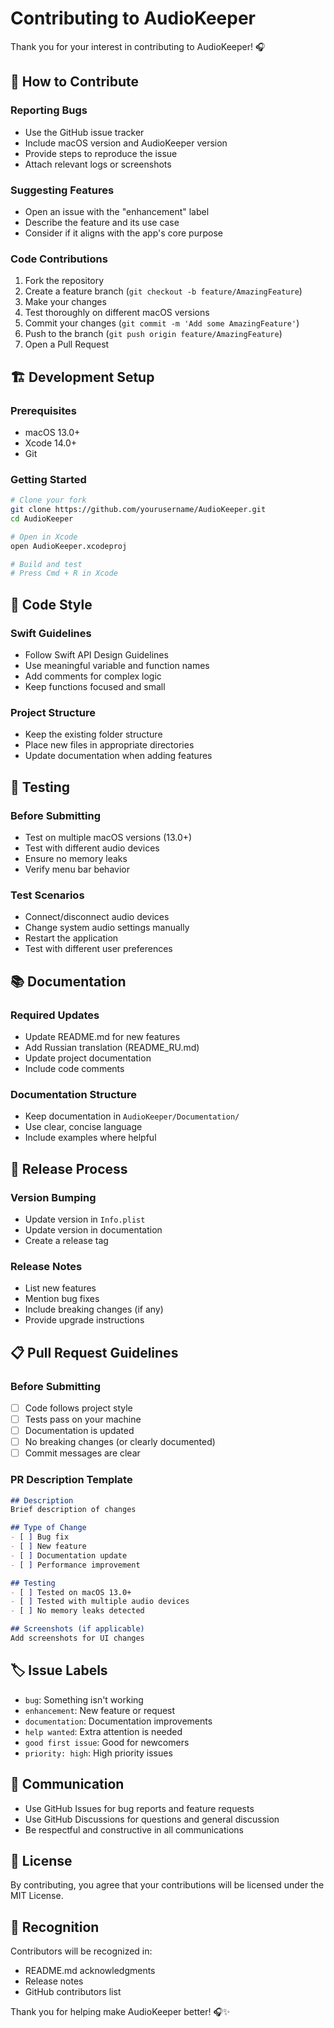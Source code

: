 # Contributing to AudioKeeper

Thank you for your interest in contributing to AudioKeeper! 🎧

## 🤝 How to Contribute

### Reporting Bugs
- Use the GitHub issue tracker
- Include macOS version and AudioKeeper version
- Provide steps to reproduce the issue
- Attach relevant logs or screenshots

### Suggesting Features
- Open an issue with the "enhancement" label
- Describe the feature and its use case
- Consider if it aligns with the app's core purpose

### Code Contributions
1. Fork the repository
2. Create a feature branch (`git checkout -b feature/AmazingFeature`)
3. Make your changes
4. Test thoroughly on different macOS versions
5. Commit your changes (`git commit -m 'Add some AmazingFeature'`)
6. Push to the branch (`git push origin feature/AmazingFeature`)
7. Open a Pull Request

## 🏗️ Development Setup

### Prerequisites
- macOS 13.0+
- Xcode 14.0+
- Git

### Getting Started
```bash
# Clone your fork
git clone https://github.com/yourusername/AudioKeeper.git
cd AudioKeeper

# Open in Xcode
open AudioKeeper.xcodeproj

# Build and test
# Press Cmd + R in Xcode
```

## 📝 Code Style

### Swift Guidelines
- Follow Swift API Design Guidelines
- Use meaningful variable and function names
- Add comments for complex logic
- Keep functions focused and small

### Project Structure
- Keep the existing folder structure
- Place new files in appropriate directories
- Update documentation when adding features

## 🧪 Testing

### Before Submitting
- Test on multiple macOS versions (13.0+)
- Test with different audio devices
- Ensure no memory leaks
- Verify menu bar behavior

### Test Scenarios
- Connect/disconnect audio devices
- Change system audio settings manually
- Restart the application
- Test with different user preferences

## 📚 Documentation

### Required Updates
- Update README.md for new features
- Add Russian translation (README_RU.md)
- Update project documentation
- Include code comments

### Documentation Structure
- Keep documentation in `AudioKeeper/Documentation/`
- Use clear, concise language
- Include examples where helpful

## 🚀 Release Process

### Version Bumping
- Update version in `Info.plist`
- Update version in documentation
- Create a release tag

### Release Notes
- List new features
- Mention bug fixes
- Include breaking changes (if any)
- Provide upgrade instructions

## 📋 Pull Request Guidelines

### Before Submitting
- [ ] Code follows project style
- [ ] Tests pass on your machine
- [ ] Documentation is updated
- [ ] No breaking changes (or clearly documented)
- [ ] Commit messages are clear

### PR Description Template
```markdown
## Description
Brief description of changes

## Type of Change
- [ ] Bug fix
- [ ] New feature
- [ ] Documentation update
- [ ] Performance improvement

## Testing
- [ ] Tested on macOS 13.0+
- [ ] Tested with multiple audio devices
- [ ] No memory leaks detected

## Screenshots (if applicable)
Add screenshots for UI changes
```

## 🏷️ Issue Labels

- `bug`: Something isn't working
- `enhancement`: New feature or request
- `documentation`: Documentation improvements
- `help wanted`: Extra attention is needed
- `good first issue`: Good for newcomers
- `priority: high`: High priority issues

## 💬 Communication

- Use GitHub Issues for bug reports and feature requests
- Use GitHub Discussions for questions and general discussion
- Be respectful and constructive in all communications

## 📄 License

By contributing, you agree that your contributions will be licensed under the MIT License.

## 🙏 Recognition

Contributors will be recognized in:
- README.md acknowledgments
- Release notes
- GitHub contributors list

Thank you for helping make AudioKeeper better! 🎧✨
